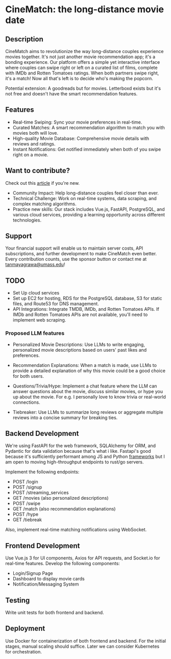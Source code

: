 # CineMatch: the long-distance movie date

## Description

CineMatch aims to revolutionize the way long-distance couples experience movies together. It's not just another movie recommendation app; it's a bonding experience. Our platform offers a simple yet interactive interface where couples can swipe right or left on a curated list of films, complete with IMDb and Rotten Tomatoes ratings. When both partners swipe right, it's a match! Now all that's left is to decide who's making the popcorn.

Potential extension:
A goodreads but for movies. Letterboxd exists but it's not free and doesn't have the smart recommendation features.

## Features

- Real-time Swiping: Sync your movie preferences in real-time.
- Curated Matches: A smart recommendation algorithm to match you with movies both will love.
- High-quality Movie Database: Comprehensive movie details with reviews and ratings.
- Instant Notifications: Get notified immediately when both of you swipe right on a movie.

## Want to contribute?

Check out this [article](https://opensource.guide/how-to-contribute/) if you're new.

- Community Impact: Help long-distance couples feel closer than ever.
- Technical Challenge: Work on real-time systems, data scraping, and complex matching algorithms.
- Practice new skills: Our stack includes Vue.js, FastAPI, PostgreSQL, and various cloud services, providing a learning opportunity across different technologies.

## Support

Your financial support will enable us to maintain server costs, API subscriptions, and further development to make CineMatch even better. Every contribution counts, use the sponsor button or contact me at <tanmayagrawa@umass.edu>!

## TODO

- Set Up cloud services
- Set up EC2 for hosting, RDS for the PostgreSQL database, S3 for static files, and Route53 for DNS management.
- API Integrations: Integrate TMDB, IMDb, and Rotten Tomatoes APIs. If IMDb and Rotten Tomatoes APIs are not available, you'll need to implement web scraping.

### Proposed LLM features
  
- Personalized Movie Descriptions: Use LLMs to write engaging, personalized movie descriptions based on users' past likes and preferences.

- Recommendation Explanations: When a match is made, use LLMs to provide a detailed explanation of why this movie could be a good choice for both users.

- Questions/Trivia/Hype: Implement a chat feature where the LLM can answer questions about the movie, discuss similar movies, or hype you up about the movie. For e.g. I personally love to know trivia or real-world connections.

- Tiebreaker: Use LLMs to summarize long reviews or aggregate multiple reviews into a concise summary for breaking ties.

## Backend Development

We're using FastAPI for the web framework, SQLAlchemy for ORM, and Pydantic for data validation because that's what i like. Fastapi's good because it's sufficiently performant among JS and Python [frameworks](https://www.techempower.com/benchmarks/#section=data-r21&test=query) but I am open to moving high-throughput endpoints to rust/go servers.

Implement the following endpoints:

- POST /login
- POST /signup
- POST /streaming_services
- GET /movies (also personalized descriptions)
- POST /swipe
- GET /match (also recommendation explanations)
- POST /hype
- GET /tiebreak

Also, implement real-time matching notifications using WebSocket.

## Frontend Development

Use Vue.js 3 for UI components, Axios for API requests, and Socket.io for real-time features. Develop the following components:

- Login/Signup Page
- Dashboard to display movie cards
- Notification/Messaging System

## Testing

Write unit tests for both frontend and backend.

## Deployment

Use Docker for containerization of both frontend and backend. For the initial stages, manual scaling should suffice. Later we can consider Kubernetes for orchestration.
